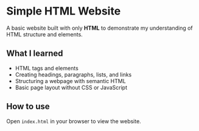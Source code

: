 # Simple HTML Website

A basic website built with only **HTML** to demonstrate my understanding of HTML structure and elements.

## What I learned

- HTML tags and elements  
- Creating headings, paragraphs, lists, and links  
- Structuring a webpage with semantic HTML  
- Basic page layout without CSS or JavaScript

## How to use

Open `index.html` in your browser to view the website.
